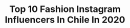 ---
title: Top 10 Fashion Instagram Influencers In Chile In 2020
description: >-
  Find top fashion Instagram influencers in Chile in 2020. Most popular hashtags: #yomequedoencasa #quedateencasa #urbandecaychile #cuarentena.
platform: Instagram
profiles:
  - username: "rachelcolinas"
    fullname: >-
      Raquel Fernandez Colinas
    location: "Chile"
    followers: 3220
    engagement: 2585
    commentsToLikes: 0.444924
    id: ck6u1jwjxm6j00j71vizk3ukf
    verified: false
    hashtags: "#style, #outfitoftheday, #oitfitideas, #styleinspo"
  - username: "_snakepit"
    fullname: >-
      Valentina
    location: "Chile"
    followers: 17090
    engagement: 1328
    commentsToLikes: 0.018994
    id: ck5q54hzyrcd20i11i2xuflzr
    verified: false
    hashtags: "#aztrek, #ateez, #mingi, #atiny"
  - username: "mmarocchino"
    fullname: >-
      ManFashion & Lifestyle
    location: "Chile"
    followers: 317449
    engagement: 233
    commentsToLikes: 0.027073
    id: ck13bt0bax0tu0i19y0uylaz5
    verified: true
    hashtags: "#travel, #famiglia, #love, #men"
  - username: "xavicorrial"
    fullname: >-
      Xavi
    location: "Chile"
    followers: 89430
    engagement: 118
    commentsToLikes: 0.188001
    id: ck14j5iugiqie0i19094qlglz
    verified: false
    hashtags: "#stayhome, #vitaconstile, #peroninastroazzurro, #ad"
  - username: "nicoputz"
    fullname: >-
      Nicole Putz
    location: "Chile"
    followers: 174227
    engagement: 435
    commentsToLikes: 0.011086
    id: ck15q5ihf17ao0i19n1rb3k1h
    verified: true
    hashtags: "#goodgirlcarolinaherrera, #veranoensantiago, #8m, #36weeks"
  - username: "wedont_like"
    fullname: >-
      CamilaByrt
    location: "Chile"
    followers: 15599
    engagement: 582
    commentsToLikes: 0.016649
    id: ck14h66728qc80i19s6q9ovow
    verified: false
    hashtags: "#dejatetentar, #twistedclassics, #conversetwisted, #quedateencasa"
  - username: "ladanioliva"
    fullname: >-
      Daniela Oliva
    location: "Chile"
    followers: 6133
    engagement: 601
    commentsToLikes: 0.039674
    id: ck6ti5vkw03jg0j71tdrebani
    verified: false
    hashtags: "#amarmechallenge, #detr, #inspodanioliva, #8m"
  - username: "wainreddo.ph"
    fullname: >-
      Cute & Pastel Portraits 🌸
    location: "Chile"
    followers: 15270
    engagement: 723
    commentsToLikes: 0.009005
    id: ck5ho8719p40c0i11gsscs040
    verified: false
    hashtags: "#lipsphotography, #shower, #porcelainskin, #goldmakeup"
  - username: "cicirivarola"
    fullname: >-
      Cici Rivarola
    location: "Chile"
    followers: 8227
    engagement: 459
    commentsToLikes: 0.041055
    id: ck5qcyazdsx170i1153u1dic1
    verified: false
    hashtags: "#family, #joseignacio, #beach, #cuarentena"
  - username: "eluniverso.defran"
    fullname: >-
      ☆ FRAN ☆
    location: "Chile"
    followers: 40912
    engagement: 860
    commentsToLikes: 0.021453
    id: ck15uhpufn8vk0i190wuu7ja5
    verified: false
    hashtags: "#summermakeup, #funday, #maquillajefacil, #santa"
---